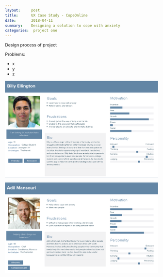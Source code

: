 ```yaml
---
layout:     post
title:      UX Case Study - CopeOnline
date:       2018-04-11
summary:    Designing a solution to cope with anxiety
categories:  project one
---
```


Design process of project 

Problems:
* x
* y
* z




![billy](https://github.com/davidchen581/davidchen581.github.io/blob/master/images/billy%20ellington.png)

![adil](https://github.com/davidchen581/davidchen581.github.io/blob/master/images/adil%20monsouri.png)

